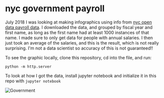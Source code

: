 # nyc government payroll

July 2018 I was looking at making infographics using info from [nyc open data payroll data](https://data.cityofnewyork.us/City-Government/Citywide-Payroll-Data-Fiscal-Year-/k397-673e). I downloaded the data, and grouped by fiscal year and first name, as long as the first name had at least 1000 instances of that name. I made sure to only get data for people with annual salaries. I then just took an average of the salaries, and this is the result, which is not really surprising. I'm not a data scientist so accuracy of this is not guaranteed!!

To see the graphic locally, clone this repository, cd into the file, and run:

```
python -m http.server
```

To look at how I got the data, install jupyter notebook and initialize it in this repo with `jupyter notebook`

![Government](https://firebasestorage.googleapis.com/v0/b/selfies-22b79.appspot.com/o/salarygraph.gif?alt=media&token=3cd98959-da91-48e5-9c4e-d8eadc65f89a)
